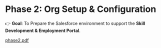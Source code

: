 # Phase 2: Org Setup & Configuration

👉 **Goal**: To Prepare the Salesforce environment to support the **Skill Development & Employment Portal**.




[phase2.pdf](https://github.com/user-attachments/files/22366611/phase2.pdf)
